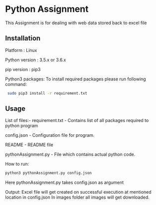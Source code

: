 # Python Assignment
This Assignment is for dealing with web data stored back to excel file

## Installation
Platform : Linux


Python version : 3.5.x or 3.6.x

pip version : pip3


Python3 packages: To install required packages please run following command:

```bash
 sudo pip3 install -r requirement.txt
```

## Usage

List of files:-
 requirement.txt - Contains list of all packages required to python program


 config.json - Configuration file for program.


 README - README file


 pythonAssignment.py - File which contains actual python code.


 How to run:
 ```bash
 python3 pythonAssignment.py config.json
 ```

 Here pythonAssignment.py takes config.json as argument

 Output:
     Excel file will get created on successful execution at mentioned location
       in config.json
     In images folder all images will get downloaded.
  
